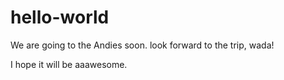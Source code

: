 # hello-world

We are going to the Andies soon.
look forward to the trip, wada!

I hope it will be aaawesome.
